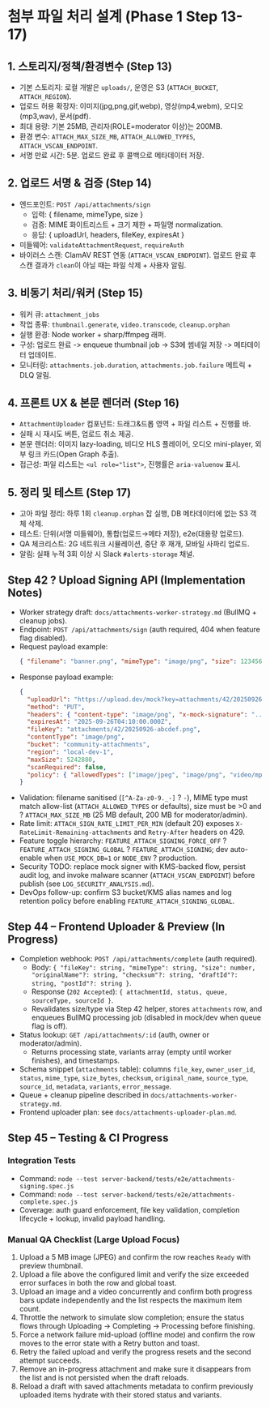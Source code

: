 # 첨부 파일 처리 설계 (Phase 1 Step 13-17)

## 1. 스토리지/정책/환경변수 (Step 13)
- 기본 스토리지: 로컬 개발은 `uploads/`, 운영은 S3 (`ATTACH_BUCKET`, `ATTACH_REGION`).
- 업로드 허용 확장자: 이미지(jpg,png,gif,webp), 영상(mp4,webm), 오디오(mp3,wav), 문서(pdf).
- 최대 용량: 기본 25MB, 관리자(ROLE=moderator 이상)는 200MB.
- 환경 변수: `ATTACH_MAX_SIZE_MB`, `ATTACH_ALLOWED_TYPES`, `ATTACH_VSCAN_ENDPOINT`.
- 서명 만료 시간: 5분. 업로드 완료 후 콜백으로 메타데이터 저장.

## 2. 업로드 서명 & 검증 (Step 14)
- 엔드포인트: `POST /api/attachments/sign`
  - 입력: { filename, mimeType, size }
  - 검증: MIME 화이트리스트 + 크기 제한 + 파일명 normalization.
  - 응답: { uploadUrl, headers, fileKey, expiresAt }
- 미들웨어: `validateAttachmentRequest`, `requireAuth`
- 바이러스 스캔: ClamAV REST 연동 (`ATTACH_VSCAN_ENDPOINT`). 업로드 완료 후 스캔 결과가 `clean`이 아닐 때는 파일 삭제 + 사용자 알림.

## 3. 비동기 처리/워커 (Step 15)
- 워커 큐: `attachment_jobs`
- 작업 종류: `thumbnail.generate`, `video.transcode`, `cleanup.orphan`
- 실행 환경: Node worker + sharp/ffmpeg 래퍼.
- 구성: 업로드 완료 -> enqueue thumbnail job -> S3에 썸네일 저장 -> 메타데이터 업데이트.
- 모니터링: `attachments.job.duration`, `attachments.job.failure` 메트릭 + DLQ 알림.

## 4. 프론트 UX & 본문 렌더러 (Step 16)
- `AttachmentUploader` 컴포넌트: 드래그&드롭 영역 + 파일 리스트 + 진행률 바.
- 실패 시 재시도 버튼, 업로드 취소 제공.
- 본문 렌더러: 이미지 lazy-loading, 비디오 HLS 플레이어, 오디오 mini-player, 외부 링크 카드(Open Graph 추출).
- 접근성: 파일 리스트는 `<ul role="list">`, 진행률은 `aria-valuenow` 표시.

## 5. 정리 및 테스트 (Step 17)
- 고아 파일 정리: 하루 1회 `cleanup.orphan` 잡 실행, DB 메타데이터에 없는 S3 객체 삭제.
- 테스트: 단위(서명 미들웨어), 통합(업로드→메타 저장), e2e(대용량 업로드).
- QA 체크리스트: 2G 네트워크 시뮬레이션, 중단 후 재개, 모바일 사파리 업로드.
- 알림: 실패 누적 3회 이상 시 Slack `#alerts-storage` 채널.


## Step 42 ? Upload Signing API (Implementation Notes)
- Worker strategy draft: `docs/attachments-worker-strategy.md` (BullMQ + cleanup jobs).
- Endpoint: `POST /api/attachments/sign` (auth required, 404 when feature flag disabled).
- Request payload example:
  ```json
  { "filename": "banner.png", "mimeType": "image/png", "size": 123456 }
  ```
- Response payload example:
  ```json
  {
    "uploadUrl": "https://upload.dev/mock?key=attachments/42/20250926-abcdef.png",
    "method": "PUT",
    "headers": { "content-type": "image/png", "x-mock-signature": "..." },
    "expiresAt": "2025-09-26T04:10:00.000Z",
    "fileKey": "attachments/42/20250926-abcdef.png",
    "contentType": "image/png",
    "bucket": "community-attachments",
    "region": "local-dev-1",
    "maxSize": 5242880,
    "scanRequired": false,
    "policy": { "allowedTypes": ["image/jpeg", "image/png", "video/mp4"], "expiresInSec": 600 }
  }
  ```
- Validation: filename sanitised (`[^A-Za-z0-9._-]` ? `-`), MIME type must match allow-list (`ATTACH_ALLOWED_TYPES` or defaults), size must be >0 and ? `ATTACH_MAX_SIZE_MB` (25 MB default, 200 MB for moderator/admin).
- Rate limit: `ATTACH_SIGN_RATE_LIMIT_PER_MIN` (default 20) exposes `X-RateLimit-Remaining-attachments` and `Retry-After` headers on 429.
- Feature toggle hierarchy: `FEATURE_ATTACH_SIGNING_FORCE_OFF` ? `FEATURE_ATTACH_SIGNING_GLOBAL` ? `FEATURE_ATTACH_SIGNING`; dev auto-enable when `USE_MOCK_DB=1` or `NODE_ENV` ? production.
- Security TODO: replace mock signer with KMS-backed flow, persist audit log, and invoke malware scanner (`ATTACH_VSCAN_ENDPOINT`) before publish (see `LOG_SECURITY_ANALYSIS.md`).
- DevOps follow-up: confirm S3 bucket/KMS alias names and log retention policy before enabling `FEATURE_ATTACH_SIGNING_GLOBAL`.

## Step 44 – Frontend Uploader & Preview (In Progress)
- Completion webhook: `POST /api/attachments/complete` (auth required).
  - Body: `{ "fileKey": string, "mimeType": string, "size": number, "originalName"?: string, "checksum"?: string, "draftId"?: string, "postId"?: string }`.
  - Response (`202 Accepted`): `{ attachmentId, status, queue, sourceType, sourceId }`.
  - Revalidates size/type via Step 42 helper, stores `attachments` row, and enqueues BullMQ processing job (disabled in mock/dev when queue flag is off).
- Status lookup: `GET /api/attachments/:id` (auth, owner or moderator/admin).
  - Returns processing state, variants array (empty until worker finishes), and timestamps.
- Schema snippet (`attachments` table): columns `file_key`, `owner_user_id`, `status`, `mime_type`, `size_bytes`, `checksum`, `original_name`, `source_type`, `source_id`, `metadata`, `variants`, `error_message`.
- Queue + cleanup pipeline described in `docs/attachments-worker-strategy.md`.
- Frontend uploader plan: see `docs/attachments-uploader-plan.md`.

## Step 45 – Testing & CI Progress

### Integration Tests
- Command: `node --test server-backend/tests/e2e/attachments-signing.spec.js`
- Command: `node --test server-backend/tests/e2e/attachments-complete.spec.js`
- Coverage: auth guard enforcement, file key validation, completion lifecycle + lookup, invalid payload handling.

### Manual QA Checklist (Large Upload Focus)
1. Upload a 5 MB image (JPEG) and confirm the row reaches `Ready` with preview thumbnail.
2. Upload a file above the configured limit and verify the size exceeded error surfaces in both the row and global toast.
3. Upload an image and a video concurrently and confirm both progress bars update independently and the list respects the maximum item count.
4. Throttle the network to simulate slow completion; ensure the status flows through Uploading → Completing → Processing before finishing.
5. Force a network failure mid-upload (offline mode) and confirm the row moves to the error state with a Retry button and toast.
6. Retry the failed upload and verify the progress resets and the second attempt succeeds.
7. Remove an in-progress attachment and make sure it disappears from the list and is not persisted when the draft reloads.
8. Reload a draft with saved attachments metadata to confirm previously uploaded items hydrate with their stored status and variants.
